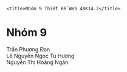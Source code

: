 <html lang="en">
  <head>
    <meta charset="utf-8" />
    <meta name="viewport" content="width=device-width, initial-scale=1" />
    <link rel="icon" href="https://glitch.com/favicon.ico" />

    <title>Nhóm 9 Thiết Kế Web 48K14.2</title>
  </head>
  <body>
    <h1>
      Nhóm 9
    </h1>
    <p>
        Trần Phương Đan<br/>
        Lê Nguyễn Ngọc Tú Hương<br/>
        Nguyễn Thị Hoàng Ngân
    </p>
  </body>
</html>

